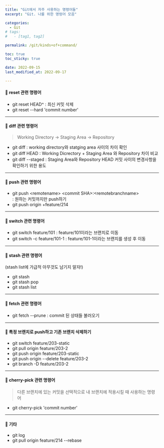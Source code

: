 ```yaml
---
title: "Git에서 자주 사용하는 명령어들"
excerpt: "Git. 나를 위한 명렁어 모음"

categories:
  - Git
# tags:
#   - [tag1, tag2]

permalink: /git/kinds+of+command/

toc: true
toc_sticky: true

date: 2022-09-15
last_modified_at: 2022-09-17

---
```


#### <b>🧩 reset 관련 명령어</b>
* git reset HEAD^ : 최신 커밋 삭제 <br>
* git reset --hard 'commit number'

---

#### <b>🧩 diff 관련 명령어</b>
> Working Directory -> Staging Area -> Repository <br>

* git diff : working directory와 statging area 사이의 차이 확인 <br>
* git diff HEAD : Working Dicrectory + Staging Area 와 Repository 차이 비교 <br>
* git diff --staged : Staging Area와 Repository HEAD 커밋 사이의 변경사항을 확인하기 위한 용도

---

#### <b>🧩 push 관련 명령어</b>
* git push \<remotename> \<commit SHA>:\<remotebranchname> <br> : 원하는 커밋까지만 push하기
* git push origin +feature/214

---

#### <b>🧩 switch 관련 명령어</b>
* git switch feature/101 : feature/101이라는 브랜치로 이동
* git switch -c feature/101-1 : feature/101-1이라는 브랜치를 생성 후 이동

---

#### <b>🧩 stash 관련 명령어</b>
(stash list에 가급적 아무것도 남기지 말자!)
* git stash
* git stash pop
* git stash list

---

#### <b>🧩 fetch 관련 명령어</b>
* git fetch --prune : commit 된 상태들 불러오기


---

#### <b>🧩 특정 브랜치로 push하고 기존 브랜치 삭제하기</b>
* git switch feature/203-static
* git pull origin feature/203-2
* git push origin feature/203-static
* git push origin --delete feature/203-2
* git branch -D feature/203-2

--- 

#### <b>🧩 cherry-pick 관련 명령어</b>

> 다른 브랜치에 있는 커밋을 선택적으로 내 브랜치에 적용시킬 때 사용하는 명령어

* git cherry-pick 'commit number'

---

#### <b>🧩 기타</b>  
* git log
* git pull origin feature/214 --rebase


